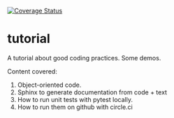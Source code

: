 [![Coverage Status](https://coveralls.io/repos/github/mschottdorf/tutorial/badge.svg?branch=main)](https://coveralls.io/github/mschottdorf/tutorial?branch=main)

# tutorial
 
A tutorial about good coding practices. Some demos. 

Content covered:

1. Object-oriented code.
1. Sphinx to generate documentation from code + text
1. How to run unit tests with pytest locally.
1. How to run them on github with circle.ci
